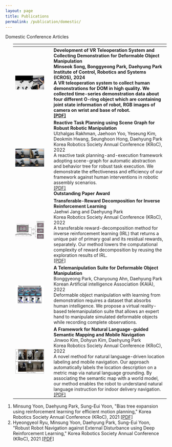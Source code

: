```yaml
---
layout: page
title: Publications
permalink: /publication/domestic/
---
```

<!--
If you want to change the style of the table, please look at the publication tag in _sass/_layout.scss.
-->

<!---------------- Publications --------------------->

<!------------------- Domestic Conference Articles --------------------->
<div class="publication">
<div class="pub-title"> Domestic Conference Articles </div>
 
  
<ol>
<table>
<colgroup>
<col width="25%" />
<col width="75%" />
</colgroup>
<thead>
<tr>
<th class="caption" colspan="2"></th>
</tr>
</thead>
<tbody>
<tr>
<td>
    <a href="/assets/research/2024_ICROS_VR.png" data-lightbox="" >
      <img style="width: 85%" src="/assets/research/2024_ICROS_VR.png">
      </a>
</td>
<td>
    <b>Development of VR Teleoperation System and Collecting Demonstration for Deformable Object Manipulation<b><br>
    Minseok Song, Bonggyeong Park, Daehyung Park<br>
    Institute of Control, Robotics and Systems (ICROS), 2024<br>
    A VR teleoperation system to collect human demonstrations for DOM in high quality.
    We collected time-series demonstration data about four different O-ring object which are containing joint state information of robot, RGB images of camera on wrist and base of robot.<br>
    <a href="https://drive.google.com/file/d/1WZ4T-zPZOyHhmuI6wFstx5vFmCZNsMjH/view?usp=sharing" target="_blank">[PDF]</a><br>
</td>
</tr>

<tr>
<td>
    <a href="/assets/research/kroc.png" data-lightbox="" >
      <img style="width: 85%" src="/assets/research/kroc.png">
      </a>
</td>
<td>
    <b>Reactive Task Planning using Scene Graph for Robust Robotic Manipulation</b><br>
    Ulzhalgas Rakhman, Jaehoon Yoo, Yeseung Kim, Deokmin Hwang, Seunghoon Hong, Daehyung Park<br>
    Korea Robotics Society Annual Conference (KRoC), 2022<br>
    A reactive task planning-and-execution framework adopting scene-graph for automatic abstraction and behavior tree for robust task execution. We demonstrate the effectiveness and efficiency of our framework against human interventions in robotic assembly scenarios.<br>
    <a href="https://drive.google.com/file/d/1rB2iYe6hiF32Jk0QsSdUfEvtjFBLismg/view?usp=sharing" target="_blank">[PDF]</a><br> <b> Outstanding Paper Award</b>
</td>
</tr>

<tr>
<td>
    <a href="/assets/research/kroc_jjh.gif" data-lightbox="" >
      <img style="width: 85%" src="/assets/research/kroc_jjh.gif">
      </a>
</td>
<td>
    <b>Transferable-Reward Decomposition for Inverse Reinforcement Learning</b><br>
    Jaehwi Jang and Daehyung Park<br>
    Korea Robotics Society Annual Conference (KRoC), 2022<br>
    A transferable reward-decomposition method for inverse reinforcement learning (IRL) that returns a unique pair of primary goal and its residual rewards, separately. Our method lowers the computational complexity of reward decomposition by reusing the exploration results of IRL.<br>
    <a href="https://docs.google.com/document/d/180X1eGpMd9G-mStR0WC2GsC7DkBXBHnt/edit?usp=sharing&ouid=101070998616983496812&rtpof=true&sd=true" target="_blank">[PDF]</a><br>
</td>
</tr>

<tr>
<td>
    <a href="/assets/research/telemanipulation_suite.png" data-lightbox="" >
      <img style="width: 85%" src="/assets/research/telemanipulation_suite.png">
      </a>
</td>
<td>
    <b>A Telemanipulation Suite for Deformable Object Manipulation</b><br>
    Bonggyeong Park, Chanyoung Ahn, Daehyung Park<br>
    Korean Artificial intelligence Association (KAIA), 2022<br>
    Deformable object manipulation with learning from demonstration requires a dataset that absorbs human intelligence. We propose a virtual reality-based telemanipulation suite that allows an expert hand to manipulate simulated deformable objects while recording complete observations.<br>
</td>
</tr>

<tr>
<td>
    <a href="/assets/research/experiment_image.png" data-lightbox="" >
      <img style="width: 85%" src="/assets/research/experiment_image.png">
      </a>
</td>
<td>
    <b>A Framework for Natural Language-guided Semantic Mapping and Mobile Navigation</b><br>
    Jinwoo Kim, Dohyun Kim, Daehyung Park<br>
    Korea Robotics Society Annual Conference (KRoC), 2022<br>
    A novel method for natural language-driven location labeling and mobile navigation. Our approach automatically labels the location description on a    metric map via natural language grounding. By associating the semantic map with a world model, our method enables the robot to understand natural language instruction for indoor delivery navigation.<br>
    <a href="https://drive.google.com/file/d/1YVKc6KaI-ly0hvCYN9RjdaWNoQLbV1WN/view?usp=sharing" target="_blank">[PDF]</a><br>
</td>
</tr>
</tbody>
</table>

<div class="pub-item"><li>
Minsung Yoon, Daehyung Park, Sung-Eui Yoon, "Bias tree expansion using reinforcement learning for efficient motion planning," Korea Robotics Society Annual Conference (KRoC), 2021 <a href="https://www.google.com/url?q=https%3A%2F%2Fsgvr.kaist.ac.kr%2Fwp-content%2Fuploads%2F2021%2F06%2FRLRRT_MinsungYoon.pdf&sa=D&sntz=1&usg=AFQjCNHsEW4HewmzI_r8wXO1Bs1-5xbMrg" target="_blank">[PDF]</a>
</li></div>

<div class="pub-item"><li>
Hyeongyeol Ryu, Minsung Yoon, Daehyung Park, Sung-Eui Yoon, "Robust Robot Navigation against External Disturbance using Deep Reinforcement Learning," Korea Robotics Society Annual Conference (KRoC), 2021 <a href="https://www.google.com/url?q=https%3A%2F%2Fsgvr.kaist.ac.kr%2Fwp-content%2Fuploads%2F2021%2F06%2FRobust_Robot_Navigation_against_External_Disturbance_KRoC21.pdf&sa=D&sntz=1&usg=AFQjCNHxir5qxnnAHrvPaTzHdfWrtOpV4Q" target="_blank">[PDF]</a>
</li></div>

</ol>
</div>





